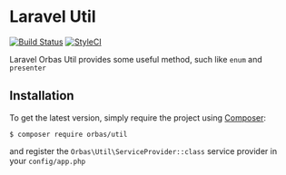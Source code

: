 # Laravel Util

[![Build Status](https://travis-ci.org/orbasteam/util.svg?branch=master)](https://travis-ci.org/orbasteam/util)
[![StyleCI](https://styleci.io/repos/99010881/shield?branch=master)](https://styleci.io/repos/99010881)

Laravel Orbas Util provides some useful method, such like `enum` and `presenter`

## Installation

To get the latest version, simply require the project using [Composer](https://getcomposer.org):

`$ composer require orbas/util`

and register the `Orbas\Util\ServiceProvider::class` service provider in your `config/app.php`  